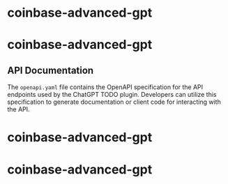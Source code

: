 # coinbase-advanced-gpt
# coinbase-advanced-gpt

## API Documentation

The `openapi.yaml` file contains the OpenAPI specification for the API endpoints used by the ChatGPT TODO plugin. Developers can utilize this specification to generate documentation or client code for interacting with the API.
# coinbase-advanced-gpt
# coinbase-advanced-gpt
